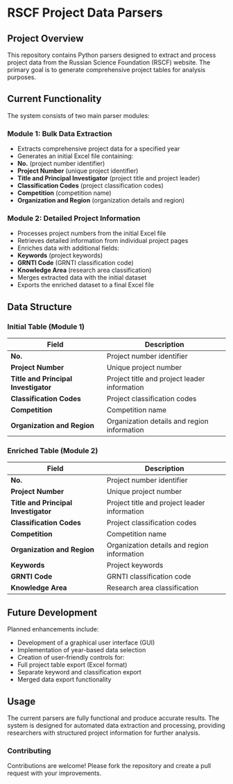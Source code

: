# RSCF Project Data Parsers

## Project Overview
This repository contains Python parsers designed to extract and process project data from the Russian Science Foundation (RSCF) website. The primary goal is to generate comprehensive project tables for analysis purposes.

## Current Functionality
The system consists of two main parser modules:

### Module 1: Bulk Data Extraction
* Extracts comprehensive project data for a specified year
* Generates an initial Excel file containing:
 * **No.** (project number identifier)
 * **Project Number** (unique project identifier)
 * **Title and Principal Investigator** (project title and project leader)
 * **Classification Codes** (project classification codes)
 * **Competition** (competition name)
 * **Organization and Region** (organization details and region)

### Module 2: Detailed Project Information
* Processes project numbers from the initial Excel file
* Retrieves detailed information from individual project pages
* Enriches data with additional fields:
 * **Keywords** (project keywords)
 * **GRNTI Code** (GRNTI classification code)
 * **Knowledge Area** (research area classification)
* Merges extracted data with the initial dataset
* Exports the enriched dataset to a final Excel file

## Data Structure

### Initial Table (Module 1)
| Field | Description |
|-------|-------------|
| **No.** | Project number identifier |
| **Project Number** | Unique project number |
| **Title and Principal Investigator** | Project title and project leader information |
| **Classification Codes** | Project classification codes |
| **Competition** | Competition name |
| **Organization and Region** | Organization details and region information |

### Enriched Table (Module 2)
| Field | Description |
|-------|-------------|
| **No.** | Project number identifier |
| **Project Number** | Unique project number |
| **Title and Principal Investigator** | Project title and project leader information |
| **Classification Codes** | Project classification codes |
| **Competition** | Competition name |
| **Organization and Region** | Organization details and region information |
| **Keywords** | Project keywords |
| **GRNTI Code** | GRNTI classification code |
| **Knowledge Area** | Research area classification |

## Future Development
Planned enhancements include:
* Development of a graphical user interface (GUI)
* Implementation of year-based data selection
* Creation of user-friendly controls for:
 * Full project table export (Excel format)
 * Separate keyword and classification export
 * Merged data export functionality

## Usage
The current parsers are fully functional and produce accurate results. The system is designed for automated data extraction and processing, providing researchers with structured project information for further analysis.

### Contributing
Contributions are welcome! Please fork the repository and create a pull request with your improvements.

